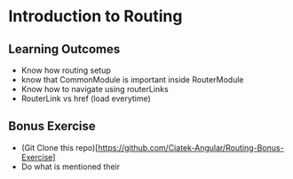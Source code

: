 # Introduction to Routing

Learning Outcomes
-------------------------
- Know how routing setup
- know that CommonModule is important inside RouterModule
- Know how to navigate using routerLinks
- RouterLink vs href (load everytime)

Bonus Exercise
--------------
- (Git Clone this repo)[https://github.com/Ciatek-Angular/Routing-Bonus-Exercise]
- Do what is mentioned their
